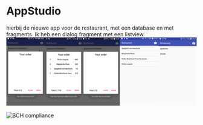 # AppStudio
hierbij de nieuwe app voor de restaurant, met een database en met fragments. Ik heb een dialog fragment met een listview. 
![klik hier](/Doc/screen1.jpeg?raw=true)

![BCH compliance](https://bettercodehub.com/edge/badge/vincentdamen/TestingBCH?branch=master)
